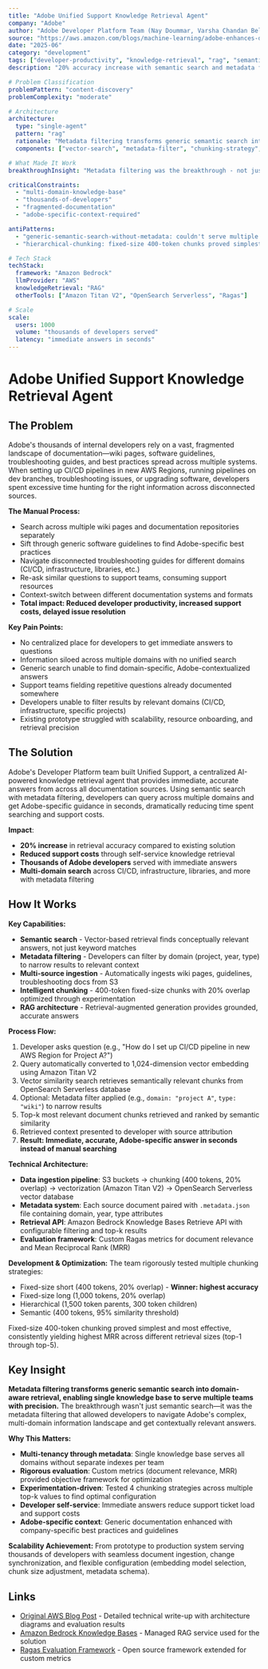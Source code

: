 ```yaml
---
title: "Adobe Unified Support Knowledge Retrieval Agent"
company: "Adobe"
author: "Adobe Developer Platform Team (Nay Doummar, Varsha Chandan Bellara, Jan Michael Ong) with AWS Generative AI Innovation Center"
source: "https://aws.amazon.com/blogs/machine-learning/adobe-enhances-developer-productivity-using-amazon-bedrock-knowledge-bases/"
date: "2025-06"
category: "development"
tags: ["developer-productivity", "knowledge-retrieval", "rag", "semantic-search", "enterprise"]
description: "20% accuracy increase with semantic search and metadata filtering, serving thousands of developers with immediate answers"

# Problem Classification
problemPattern: "content-discovery"
problemComplexity: "moderate"

# Architecture
architecture:
  type: "single-agent"
  pattern: "rag"
  rationale: "Metadata filtering transforms generic semantic search into domain-aware retrieval - single knowledge base serves multiple teams with precision through metadata filtering"
  components: ["vector-search", "metadata-filter", "chunking-strategy", "retrieval-api"]

# What Made It Work
breakthroughInsight: "Metadata filtering was the breakthrough - not just semantic search, but domain-aware retrieval that allowed single knowledge base to serve multiple teams with contextually relevant answers"

criticalConstraints:
  - "multi-domain-knowledge-base"
  - "thousands-of-developers"
  - "fragmented-documentation"
  - "adobe-specific-context-required"

antiPatterns:
  - "generic-semantic-search-without-metadata: couldn't serve multiple teams from single knowledge base"
  - "hierarchical-chunking: fixed-size 400-token chunks proved simplest and most effective"

# Tech Stack
techStack:
  framework: "Amazon Bedrock"
  llmProvider: "AWS"
  knowledgeRetrieval: "RAG"
  otherTools: ["Amazon Titan V2", "OpenSearch Serverless", "Ragas"]

# Scale
scale:
  users: 1000
  volume: "thousands of developers served"
  latency: "immediate answers in seconds"
---
```


# Adobe Unified Support Knowledge Retrieval Agent

## The Problem

Adobe's thousands of internal developers rely on a vast, fragmented landscape of documentation—wiki pages, software guidelines, troubleshooting guides, and best practices spread across multiple systems. When setting up CI/CD pipelines in new AWS Regions, running pipelines on dev branches, troubleshooting issues, or upgrading software, developers spent excessive time hunting for the right information across disconnected sources.

**The Manual Process:**
- Search across multiple wiki pages and documentation repositories separately
- Sift through generic software guidelines to find Adobe-specific best practices
- Navigate disconnected troubleshooting guides for different domains (CI/CD, infrastructure, libraries, etc.)
- Re-ask similar questions to support teams, consuming support resources
- Context-switch between different documentation systems and formats
- **Total impact: Reduced developer productivity, increased support costs, delayed issue resolution**

**Key Pain Points:**
- No centralized place for developers to get immediate answers to questions
- Information siloed across multiple domains with no unified search
- Generic search unable to find domain-specific, Adobe-contextualized answers
- Support teams fielding repetitive questions already documented somewhere
- Developers unable to filter results by relevant domains (CI/CD, infrastructure, specific projects)
- Existing prototype struggled with scalability, resource onboarding, and retrieval precision

## The Solution

Adobe's Developer Platform team built Unified Support, a centralized AI-powered knowledge retrieval agent that provides immediate, accurate answers from across all documentation sources. Using semantic search with metadata filtering, developers can query across multiple domains and get Adobe-specific guidance in seconds, dramatically reducing time spent searching and support costs.

**Impact**:
- **20% increase** in retrieval accuracy compared to existing solution
- **Reduced support costs** through self-service knowledge retrieval
- **Thousands of Adobe developers** served with immediate answers
- **Multi-domain search** across CI/CD, infrastructure, libraries, and more with metadata filtering

## How It Works

**Key Capabilities:**
- **Semantic search** - Vector-based retrieval finds conceptually relevant answers, not just keyword matches
- **Metadata filtering** - Developers can filter by domain (project, year, type) to narrow results to relevant context
- **Multi-source ingestion** - Automatically ingests wiki pages, guidelines, troubleshooting docs from S3
- **Intelligent chunking** - 400-token fixed-size chunks with 20% overlap optimized through experimentation
- **RAG architecture** - Retrieval-augmented generation provides grounded, accurate answers

**Process Flow:**
1. Developer asks question (e.g., "How do I set up CI/CD pipeline in new AWS Region for Project A?")
2. Query automatically converted to 1,024-dimension vector embedding using Amazon Titan V2
3. Vector similarity search retrieves semantically relevant chunks from OpenSearch Serverless database
4. Optional: Metadata filter applied (e.g., `domain: "project A"`, `type: "wiki"`) to narrow results
5. Top-k most relevant document chunks retrieved and ranked by semantic similarity
6. Retrieved context presented to developer with source attribution
7. **Result: Immediate, accurate, Adobe-specific answer in seconds instead of manual searching**

**Technical Architecture:**
- **Data ingestion pipeline**: S3 buckets → chunking (400 tokens, 20% overlap) → vectorization (Amazon Titan V2) → OpenSearch Serverless vector database
- **Metadata system**: Each source document paired with `.metadata.json` file containing domain, year, type attributes
- **Retrieval API**: Amazon Bedrock Knowledge Bases Retrieve API with configurable filtering and top-k results
- **Evaluation framework**: Custom Ragas metrics for document relevance and Mean Reciprocal Rank (MRR)

**Development & Optimization:**
The team rigorously tested multiple chunking strategies:
- Fixed-size short (400 tokens, 20% overlap) - **Winner: highest accuracy**
- Fixed-size long (1,000 tokens, 20% overlap)
- Hierarchical (1,500 token parents, 300 token children)
- Semantic (400 tokens, 95% similarity threshold)

Fixed-size 400-token chunking proved simplest and most effective, consistently yielding highest MRR across different retrieval sizes (top-1 through top-5).

## Key Insight

**Metadata filtering transforms generic semantic search into domain-aware retrieval, enabling single knowledge base to serve multiple teams with precision.** The breakthrough wasn't just semantic search—it was the metadata filtering that allowed developers to navigate Adobe's complex, multi-domain information landscape and get contextually relevant answers.

**Why This Matters:**
- **Multi-tenancy through metadata**: Single knowledge base serves all domains without separate indexes per team
- **Rigorous evaluation**: Custom metrics (document relevance, MRR) provided objective framework for optimization
- **Experimentation-driven**: Tested 4 chunking strategies across multiple top-k values to find optimal configuration
- **Developer self-service**: Immediate answers reduce support ticket load and support costs
- **Adobe-specific context**: Generic documentation enhanced with company-specific best practices and guidelines

**Scalability Achievement:** From prototype to production system serving thousands of developers with seamless document ingestion, change synchronization, and flexible configuration (embedding model selection, chunk size adjustment, metadata schema).

## Links

- [Original AWS Blog Post](https://aws.amazon.com/blogs/machine-learning/adobe-enhances-developer-productivity-using-amazon-bedrock-knowledge-bases/) - Detailed technical write-up with architecture diagrams and evaluation results
- [Amazon Bedrock Knowledge Bases](https://aws.amazon.com/bedrock/knowledge-bases/) - Managed RAG service used for the solution
- [Ragas Evaluation Framework](https://docs.ragas.io/) - Open source framework extended for custom metrics
